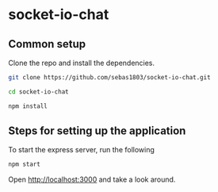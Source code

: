 # socket-io-chat

## Common setup

Clone the repo and install the dependencies.

```bash
git clone https://github.com/sebas1803/socket-io-chat.git
```

```bash
cd socket-io-chat
```

```bash
npm install
```

## Steps for setting up the application

To start the express server, run the following

```bash
npm start
```

Open [http://localhost:3000](http://localhost:3000) and take a look around.
